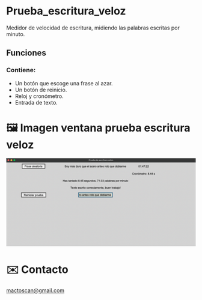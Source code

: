 # Prueba_escritura_veloz

Medidor de velocidad de escritura, midiendo las palabras escritas por minuto.

## Funciones
### Contiene:
* Un botón que escoge una frase al azar.
* Un botón de reinicio.
* Reloj y cronómetro.
* Entrada de texto.

# 🖼️ Imagen ventana prueba escritura veloz
![](screenshot.png)

# ✉️ Contacto
mactoscan@gmail.com
